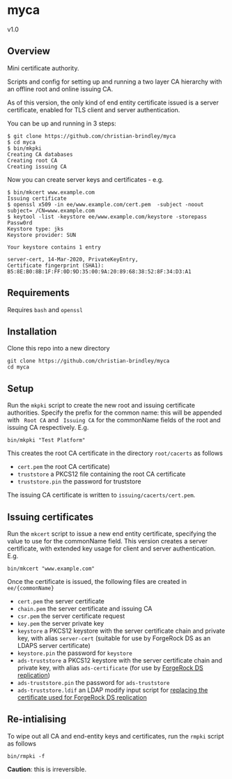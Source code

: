 # myca
v1.0

## Overview

Mini certificate authority.

Scripts and config for setting up and running a two layer CA hierarchy with an offline root and online issuing CA.

As of this version, the only kind of end entity certificate issued is a server certificate, enabled for TLS client and server authentication.

You can be up and running in 3 steps:

```
$ git clone https://github.com/christian-brindley/myca
$ cd myca
$ bin/mkpki
Creating CA databases
Creating root CA
Creating issuing CA
```

Now you can create server keys and certificates - e.g.

```
$ bin/mkcert www.example.com
Issuing certificate
$ openssl x509 -in ee/www.example.com/cert.pem  -subject -noout
subject= /CN=www.example.com
$ keytool -list -keystore ee/www.example.com/keystore -storepass Passw0rd
Keystore type: jks
Keystore provider: SUN

Your keystore contains 1 entry

server-cert, 14-Mar-2020, PrivateKeyEntry, 
Certificate fingerprint (SHA1): B5:8E:B0:8B:1F:FF:0D:9D:35:00:9A:20:89:68:38:52:8F:34:D3:A1
```

## Requirements

Requires `bash` and `openssl`

## Installation

Clone this repo into a new directory

```
git clone https://github.com/christian-brindley/myca
cd myca
```

## Setup

Run the `mkpki` script to create the new root and issuing certificate authorities. Specify the prefix for the common name: this will be appended with ` Root CA` and ` Issuing CA` for the commonName fields of the root and issuing CA respectively. E.g.

```
bin/mkpki "Test Platform"
```

This creates the root CA certificate in the directory `root/cacerts` as follows

- `cert.pem` the root CA certificate)
- `truststore` a PKCS12 file containing the root CA certificate
- `truststore.pin` the password for truststore

The issuing CA certificate is written to `issuing/cacerts/cert.pem`.

## Issuing certificates

Run the `mkcert` script to issue a new end entity certificate, specifying the value to use for the commonName field. This version creates a server certificate, with extended key usage for client and server authentication. E.g.

```
bin/mkcert "www.example.com"
```

Once the certificate is issued, the following files are created in `ee/{commonName}`

- `cert.pem` the server certificate
- `chain.pem` the server certificate and issuing CA
- `csr.pem` the server certificate request
- `key.pem` the server private key
- `keystore` a PKCS12 keystore with the server certificate chain and private key, with alias `server-cert` (suitable for use by ForgeRock DS as an LDAPS server certificate)
- `keystore.pin` the password for `keystore`
- `ads-truststore` a PKCS12 keystore with the server certificate chain and private key, with alias `ads-certificate` (for use by [ForgeRock DS replication](https://backstage.forgerock.com/knowledge/kb/article/a33131480))
- `ads-truststore.pin` the password for `ads-truststore`
- `ads-truststore.ldif` an LDAP modify input script for [replacing the certificate used for ForgeRock DS replication](https://backstage.forgerock.com/knowledge/kb/article/a20516091)

## Re-intialising

To wipe out all CA and end-entity keys and certificates, run the `rmpki` script as follows

```
bin/rmpki -f
```
**Caution**: this is irreversible. 

